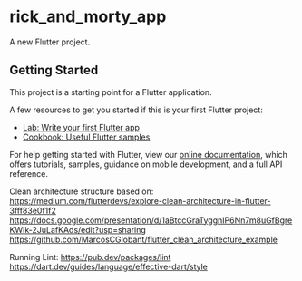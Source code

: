 # rick_and_morty_app

A new Flutter project.

## Getting Started

This project is a starting point for a Flutter application.

A few resources to get you started if this is your first Flutter project:

- [Lab: Write your first Flutter app](https://flutter.dev/docs/get-started/codelab)
- [Cookbook: Useful Flutter samples](https://flutter.dev/docs/cookbook)

For help getting started with Flutter, view our
[online documentation](https://flutter.dev/docs), which offers tutorials,
samples, guidance on mobile development, and a full API reference.

Clean architecture structure based on:
https://medium.com/flutterdevs/explore-clean-architecture-in-flutter-3fff83e0f1f2
https://docs.google.com/presentation/d/1aBtccGraTyggnIP6Nn7m8uGfBgreKWIk-2JuLafKAds/edit?usp=sharing
https://github.com/MarcosCGlobant/flutter_clean_architecture_example

Running Lint:
https://pub.dev/packages/lint
https://dart.dev/guides/language/effective-dart/style
